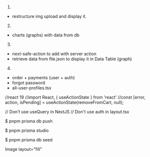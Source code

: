 1) 
- restructure img upload and display it.

2) 
- charts (graphs) with data from db

3) 
- next-safe-action to add with server action
- retrieve data from file.json to display it in Data Table (graph)

4) 
- order + payments (user + auth)
- forgot password
- all-user-profiles.tsx

//react 19
//import React, { useActionState } from 'react'
    //const [error, action, isPending] = useActionState(removeFromCart, null);

// Don't use useQuery in NextJS
// Don't use auth in layout.tsx

$ pnpm prisma db push

$ pnpm prisma studio

$ pnpm prisma db seed

Image
layout="fill"